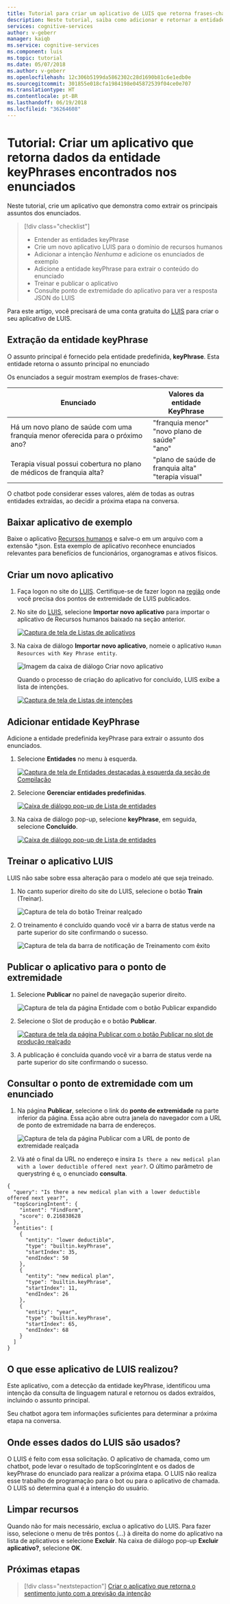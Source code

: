 ```yaml
---
title: Tutorial para criar um aplicativo de LUIS que retorna frases-chave - Azure | Microsoft Docs
description: Neste tutorial, saiba como adicionar e retornar a entidade keyPhrase para seu aplicativo de LUIS para analisar enunciados com os principais assuntos.
services: cognitive-services
author: v-geberr
manager: kaiqb
ms.service: cognitive-services
ms.component: luis
ms.topic: tutorial
ms.date: 05/07/2018
ms.author: v-geberr
ms.openlocfilehash: 12c306b5199da5862302c28d1690b81c6e1edb0e
ms.sourcegitcommit: 301855e018cfa1984198e045872539f04ce0e707
ms.translationtype: HT
ms.contentlocale: pt-BR
ms.lasthandoff: 06/19/2018
ms.locfileid: "36264608"
---
```

# <a name="tutorial-create-app-that-returns-keyphrases-entity-data-found-in-utterances"></a>Tutorial: Criar um aplicativo que retorna dados da entidade keyPhrases encontrados nos enunciados
Neste tutorial, crie um aplicativo que demonstra como extrair os principais assuntos dos enunciados.

<!-- green checkmark -->
> [!div class="checklist"]
> * Entender as entidades keyPhrase 
> * Crie um novo aplicativo LUIS para o domínio de recursos humanos
> * Adicionar a intenção _Nenhuma_ e adicione os enunciados de exemplo
> * Adicione a entidade keyPhrase para extrair o conteúdo do enunciado
> * Treinar e publicar o aplicativo
> * Consulte ponto de extremidade do aplicativo para ver a resposta JSON do LUIS

Para este artigo, você precisará de uma conta gratuita do [LUIS][LUIS] para criar o seu aplicativo de LUIS.

## <a name="keyphrase-entity-extraction"></a>Extração da entidade keyPhrase
O assunto principal é fornecido pela entidade predefinida, **keyPhrase**. Esta entidade retorna o assunto principal no enunciado

Os enunciados a seguir mostram exemplos de frases-chave:

|Enunciado|Valores da entidade KeyPhrase|
|--|--|
|Há um novo plano de saúde com uma franquia menor oferecida para o próximo ano?|"franquia menor"<br>"novo plano de saúde"<br>"ano"|
|Terapia visual possui cobertura no plano de médicos de franquia alta?|"plano de saúde de franquia alta"<br>"terapia visual"|

O chatbot pode considerar esses valores, além de todas as outras entidades extraídas, ao decidir a próxima etapa na conversa.

## <a name="download-sample-app"></a>Baixar aplicativo de exemplo
Baixe o aplicativo [Recursos humanos](https://github.com/Microsoft/LUIS-Samples/blob/master/documentation-samples/quickstarts/HumanResources.json) e salve-o em um arquivo com a extensão *.json. Esta exemplo de aplicativo reconhece enunciados relevantes para benefícios de funcionários, organogramas e ativos físicos.

## <a name="create-a-new-app"></a>Criar um novo aplicativo
1. Faça logon no site do [LUIS][LUIS]. Certifique-se de fazer logon na [região][LUIS-regions] onde você precisa dos pontos de extremidade de LUIS publicados.

2. No site do [LUIS][LUIS], selecione **Importar novo aplicativo** para importar o aplicativo de Recursos humanos baixado na seção anterior. 

    [![](media/luis-quickstart-intent-and-key-phrase/app-list.png "Captura de tela de Listas de aplicativos")](media/luis-quickstart-intent-and-key-phrase/app-list.png#lightbox)

3. Na caixa de diálogo **Importar novo aplicativo**, nomeie o aplicativo `Human Resources with Key Phrase entity`. 

    ![Imagem da caixa de diálogo Criar novo aplicativo](./media/luis-quickstart-intent-and-key-phrase/import-new-app-inline.png)

    Quando o processo de criação do aplicativo for concluído, LUIS exibe a lista de intenções.

    [![](media/luis-quickstart-intent-and-key-phrase/intents-list.png "Captura de tela de Listas de intenções")](media/luis-quickstart-intent-and-key-phrase/intents-list.png#lightbox)

## <a name="add-keyphrase-entity"></a>Adicionar entidade KeyPhrase 
Adicione a entidade predefinida keyPhrase para extrair o assunto dos enunciados.

1. Selecione **Entidades** no menu à esquerda.

    [ ![Captura de tela de Entidades destacadas à esquerda da seção de Compilação](./media/luis-quickstart-intent-and-key-phrase/select-entities.png)](./media/luis-quickstart-intent-and-key-phrase/select-entities.png#lightbox)

2. Selecione **Gerenciar entidades predefinidas**.

    [ ![Caixa de diálogo pop-up de Lista de entidades](./media/luis-quickstart-intent-and-key-phrase/manage-prebuilt-entities.png)](./media/luis-quickstart-intent-and-key-phrase/manage-prebuilt-entities.png#lightbox)

3. Na caixa de diálogo pop-up, selecione **keyPhrase**, em seguida, selecione **Concluído**. 

    [ ![Caixa de diálogo pop-up de Lista de entidades](./media/luis-quickstart-intent-and-key-phrase/add-or-remove-prebuilt-entities.png)](./media/luis-quickstart-intent-and-key-phrase/add-or-remove-prebuilt-entities.png#lightbox)

    <!-- TBD: asking Carol
    You won't see these entities labeled in utterances on the intents pages. 
    -->

## <a name="train-the-luis-app"></a>Treinar o aplicativo LUIS
LUIS não sabe sobre essa alteração para o modelo até que seja treinado. 

1. No canto superior direito do site do LUIS, selecione o botão **Train** (Treinar).

    ![Captura de tela do botão Treinar realçado](./media/luis-quickstart-intent-and-key-phrase/train-button-expanded.png)

2. O treinamento é concluído quando você vir a barra de status verde na parte superior do site confirmando o sucesso.

    ![Captura de tela da barra de notificação de Treinamento com êxito ](./media/luis-quickstart-intent-and-key-phrase/trained-inline.png)

## <a name="publish-app-to-endpoint"></a>Publicar o aplicativo para o ponto de extremidade

1. Selecione **Publicar** no painel de navegação superior direito.

    ![Captura de tela da página Entidade com o botão Publicar expandido ](./media/luis-quickstart-intent-and-key-phrase/publish-expanded.png)

2. Selecione o Slot de produção e o botão **Publicar**.

    [![](media/luis-quickstart-intent-and-key-phrase/publish-to-production-inline.png "Captura de tela da página Publicar com o botão Publicar no slot de produção realçado")](media/luis-quickstart-intent-and-key-phrase/publish-to-production-expanded.png#lightbox)

3. A publicação é concluída quando você vir a barra de status verde na parte superior do site confirmando o sucesso.

## <a name="query-the-endpoint-with-an-utterance"></a>Consultar o ponto de extremidade com um enunciado

1. Na página **Publicar**, selecione o link do **ponto de extremidade** na parte inferior da página. Essa ação abre outra janela do navegador com a URL de ponto de extremidade na barra de endereços. 

    ![Captura de tela da página Publicar com a URL de ponto de extremidade realçada](media/luis-quickstart-intent-and-key-phrase/endpoint-url-inline.png )

2. Vá até o final da URL no endereço e insira `Is there a new medical plan with a lower deductible offered next year?`. O último parâmetro de querystring é `q`, o enunciado **consulta**. 

```
{
  "query": "Is there a new medical plan with a lower deductible offered next year?",
  "topScoringIntent": {
    "intent": "FindForm",
    "score": 0.216838628
  },
  "entities": [
    {
      "entity": "lower deductible",
      "type": "builtin.keyPhrase",
      "startIndex": 35,
      "endIndex": 50
    },
    {
      "entity": "new medical plan",
      "type": "builtin.keyPhrase",
      "startIndex": 11,
      "endIndex": 26
    },
    {
      "entity": "year",
      "type": "builtin.keyPhrase",
      "startIndex": 65,
      "endIndex": 68
    }
  ]
}
```

## <a name="what-has-this-luis-app-accomplished"></a>O que esse aplicativo de LUIS realizou?
Este aplicativo, com a detecção da entidade keyPhrase, identificou uma intenção da consulta de linguagem natural e retornou os dados extraídos, incluindo o assunto principal. 

Seu chatbot agora tem informações suficientes para determinar a próxima etapa na conversa. 

## <a name="where-is-this-luis-data-used"></a>Onde esses dados do LUIS são usados? 
O LUIS é feito com essa solicitação. O aplicativo de chamada, como um chatbot, pode levar o resultado de topScoringIntent e os dados de keyPhrase do enunciado para realizar a próxima etapa. O LUIS não realiza esse trabalho de programação para o bot ou para o aplicativo de chamada. O LUIS só determina qual é a intenção do usuário. 

## <a name="clean-up-resources"></a>Limpar recursos
Quando não for mais necessário, exclua o aplicativo do LUIS. Para fazer isso, selecione o menu de três pontos (...) à direita do nome do aplicativo na lista de aplicativos e selecione **Excluir**. Na caixa de diálogo pop-up **Excluir aplicativo?**, selecione **OK**.

## <a name="next-steps"></a>Próximas etapas

> [!div class="nextstepaction"]
> [Criar o aplicativo que retorna o sentimento junto com a previsão da intenção](luis-quickstart-intent-and-sentiment-analysis.md)

<!--References-->
[LUIS]: https://docs.microsoft.com/azure/cognitive-services/luis/luis-reference-regions#luis-website
[LUIS-regions]: https://docs.microsoft.com/azure/cognitive-services/luis/luis-reference-regions#publishing-regions
